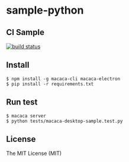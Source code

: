 # sample-python

## CI Sample

[![build status][travis-image-0]][travis-url-0]

[travis-image-0]: https://img.shields.io/travis/macaca-sample/sample-python/master.svg
[travis-url-0]: https://travis-ci.org/macaca-sample/sample-python

## Install

```shell
$ npm install -g macaca-cli macaca-electron
$ pip install -r requirements.txt
```

## Run test

```shell
$ macaca server
$ python tests/macaca-desktop-sample.test.py
```

## License

The MIT License (MIT)
